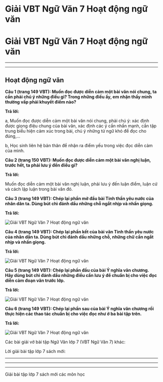# Giải VBT Ngữ Văn 7 Hoạt động ngữ văn

# Giải VBT Ngữ Văn 7 Hoạt động ngữ văn

* * *

* * *

## Hoạt động ngữ văn

**Câu 1 (trang 149 VBT): Muốn đọc được diễn cảm một bài văn nói chung, ta cần phải chú ý những điều gì? Trong những điều ấy, em nhận thấy mình thường vấp phải khuyết điểm nào?**

**Trả lời:**

a, Muốn đọc được diễn cảm một bài văn nói chung, phải chú ý: xác định được giọng điệu chung của bài văn, xác định các ý cần nhấn mạnh, cần tập trung biểu hiện cảm xúc trong bài, chú ý những từ ngữ khó để đọc cho đúng,…

b, Học sinh liên hệ bản thân để nhận ra điểm yếu trong việc đọc diễn cảm của mình.

**Câu 2 (trang 150 VBT): Muốn đọc được diễn cảm một bài văn nghị luận, trước hết, ta phải lưu ý đến điều gì?**

**Trả lời:**

Muốn đọc diễn cảm một bài văn nghị luận, phải lưu ý đến luận điểm, luận cứ và cách lập luận trong bài văn đó. 

**Câu 3 (trang 149 VBT): Chép lại phần mở đầu bài Tinh thần yêu nước của nhân dân ta. Dùng bút chì đánh dấu những chỗ ngắt nhịp và nhấn giọng.**

**Trả lời:**

![Giải VBT Ngữ Văn 7 Hoạt động ngữ văn](https://vietjack.com/giai-vo-bai-tap-ngu-van-7/images/hoat-dong-ngu-van.PNG)

**Câu 4 (trang 149 VBT): Chép lại phần kết của bài văn Tinh thần yêu nước của nhân dân ta. Dùng bút chì đánh dấu những chỗ, những chữ cần ngắt nhịp và nhấn giọng.**

**Trả lời:**

![Giải VBT Ngữ Văn 7 Hoạt động ngữ văn](https://vietjack.com/giai-vo-bai-tap-ngu-van-7/images/hoat-dong-ngu-van-1.PNG)

**Câu 5 (trang 149 VBT): Chép lại phần đầu của bài Ý nghĩa văn chương. Hãy dùng bút chì đánh dấu những điều cần lưu ý để chuẩn bị cho việc đọc diễn cảm đoạn văn trước lớp.**

**Trả lời:**

![Giải VBT Ngữ Văn 7 Hoạt động ngữ văn](https://vietjack.com/giai-vo-bai-tap-ngu-van-7/images/hoat-dong-ngu-van-2.PNG)

**Câu 6 (trang 149 VBT): Chép lại phần sau của bài Ý nghĩa văn chương rồi thực hiện các thao tác chuẩn bị cho việc đọc như ở ba bài tập trên.**

**Trả lời:**

![Giải VBT Ngữ Văn 7 Hoạt động ngữ văn](https://vietjack.com/giai-vo-bai-tap-ngu-van-7/images/hoat-dong-ngu-van-3.PNG)

Các bài giải vở bài tập Ngữ Văn lớp 7 (VBT Ngữ Văn 7) khác:

Lời giải bài tập lớp 7 sách mới:

* * *

* * *

* * *

Giải bài tập lớp 7 sách mới các môn học
